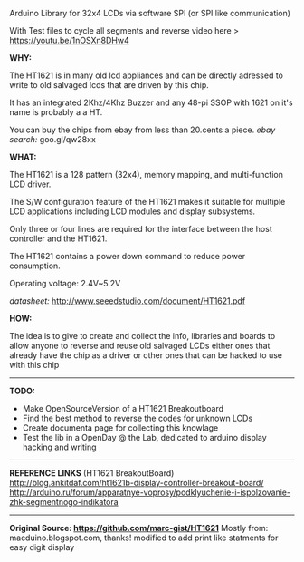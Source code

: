 Arduino Library for 32x4 LCDs via software SPI (or SPI like communication)

With Test files to cycle all segments and reverse video here > https://youtu.be/1nOSXn8DHw4

**WHY:**

The HT1621 is in many old lcd appliances and can be directly adressed to write to old salvaged lcds that are driven by this chip.

It has an integrated 2Khz/4Khz Buzzer and any 48-pi SSOP with 1621 on it's name is probably a a HT.

You can buy the chips from ebay from less than 20.cents a piece.
*ebay search:* goo.gl/qw28xx

**WHAT:**

The HT1621 is a 128 pattern (32x4), memory mapping, and multi-function LCD driver. 

The S/W configuration feature of the HT1621 makes it suitable for multiple LCD applications including LCD modules and display subsystems.

Only three or four lines are required for the interface between the host controller and the HT1621.

The HT1621 contains a power down command to reduce power consumption.

Operating voltage: 2.4V~5.2V

*datasheet:* http://www.seeedstudio.com/document/HT1621.pdf


**HOW:**

The idea is to give to create and collect the info, libraries and boards to allow anyone to reverse and reuse old salvaged LCDs either ones that already have the chip as a driver or other ones that can be hacked to use with this chip 

---
**TODO:** 
- Make OpenSourceVersion of a HT1621 Breakoutboard
- Find the best method to reverse the codes for unknown LCDs
- Create documenta page for collecting this knowlage
- Test the lib in a OpenDay @ the Lab, dedicated to arduino display hacking and writing 

---
**REFERENCE LINKS**
(HT1621 BreakoutBoard) http://blog.ankitdaf.com/ht1621b-display-controller-breakout-board/ 
http://arduino.ru/forum/apparatnye-voprosy/podklyuchenie-i-ispolzovanie-zhk-segmentnogo-indikatora

--- 
**Original Source: https://github.com/marc-gist/HT1621**
Mostly from: macduino.blogspot.com, thanks!
modified to add print like statments for easy digit display
